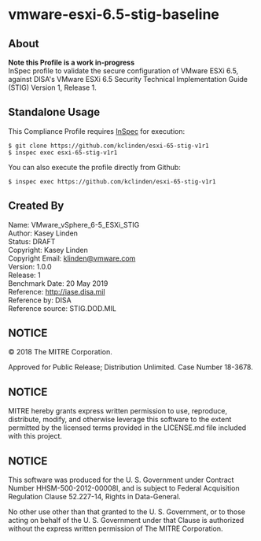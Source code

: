 # vmware-esxi-6.5-stig-baseline

## About
**Note this Profile is a work in-progress** </br>
InSpec profile to validate the secure configuration of VMware ESXi 6.5, against DISA's VMware ESXi 6.5 Security Technical Implementation Guide (STIG) Version 1, Release 1.

## Standalone Usage

This Compliance Profile requires [InSpec](https://github.com/chef/inspec) for execution:

```
$ git clone https://github.com/kclinden/esxi-65-stig-v1r1
$ inspec exec esxi-65-stig-v1r1
```

You can also execute the profile directly from Github:

```
$ inspec exec https://github.com/kclinden/esxi-65-stig-v1r1
```

## Created By
Name: VMware_vSphere_6-5_ESXi_STIG </br>
Author: Kasey Linden </br>
Status: DRAFT </br>
Copyright: Kasey Linden </br>
Copyright Email: klinden@vmware.com </br>
Version: 1.0.0 </br>
Release: 1 </br>
Benchmark Date: 20 May 2019 </br>
Reference: http://iase.disa.mil </br>
Reference by: DISA </br>
Reference source: STIG.DOD.MIL </br>

## NOTICE

© 2018 The MITRE Corporation.

Approved for Public Release; Distribution Unlimited. Case Number 18-3678.

## NOTICE  

MITRE hereby grants express written permission to use, reproduce, distribute, modify, and otherwise leverage this software to the extent permitted by the licensed terms provided in the LICENSE.md file included with this project.

## NOTICE

This software was produced for the U. S. Government under Contract Number HHSM-500-2012-00008I, and is subject to Federal Acquisition Regulation Clause 52.227-14, Rights in Data-General.

No other use other than that granted to the U. S. Government, or to those acting on behalf of the U. S. Government under that Clause is authorized without the express written permission of The MITRE Corporation.
